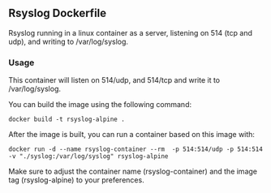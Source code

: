 ## Rsyslog Dockerfile

Rsyslog running in a linux container as a server, listening on 514 (tcp and udp), and writing to /var/log/syslog.

### Usage

This container will listen on 514/udp, and 514/tcp and write it to /var/log/syslog.

You can build the image using the following command:
```
docker build -t rsyslog-alpine .
```
After the image is built, you can run a container based on this image with:
```
docker run -d --name rsyslog-container --rm  -p 514:514/udp -p 514:514 -v "./syslog:/var/log/syslog" rsyslog-alpine 
```
Make sure to adjust the container name (rsyslog-container) and the image tag (rsyslog-alpine) to your preferences.
